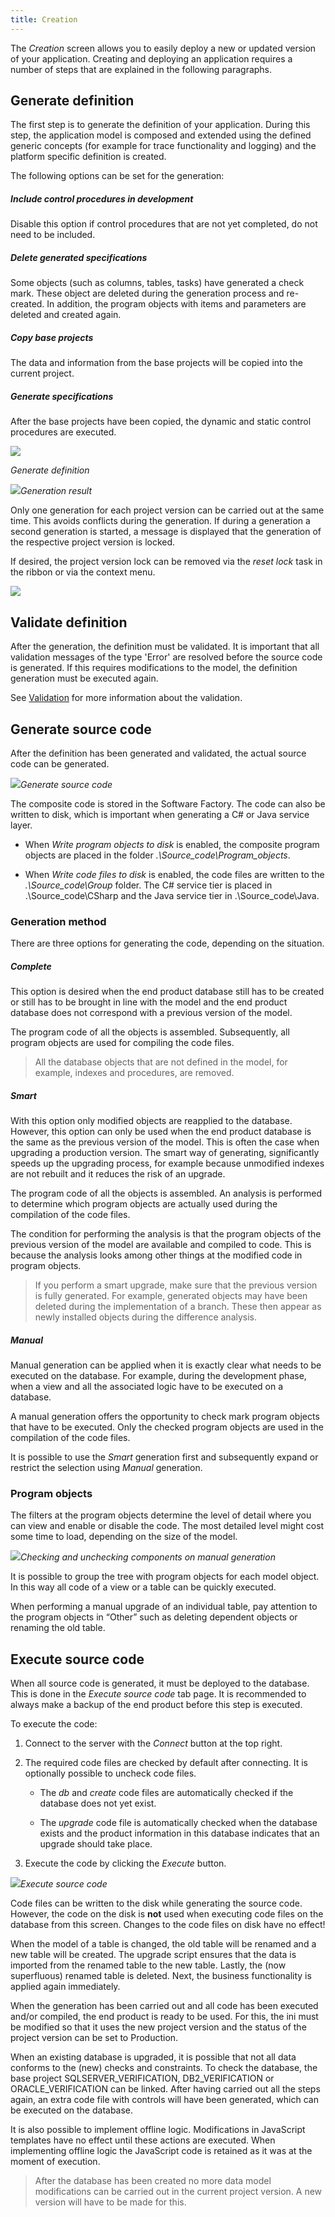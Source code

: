 ```yaml
---
title: Creation
---
```


The *Creation* screen allows you to easily deploy a new or updated version of your application. Creating and deploying an application requires a number of steps that are explained in the following paragraphs.



## Generate definition

The first step is to generate the definition of your application. During this step, the application model is composed and extended using the defined generic concepts (for example for trace functionality and logging) and the platform specific definition is created. 

The following options can be set for the generation:

##### Include control procedures in development

Disable this option if control procedures that are not yet completed, do not need to be included. 

##### Delete generated specifications

Some objects (such as columns, tables, tasks) have generated a check mark. These object are deleted during the generation process and re-created. In addition, the program objects with items and parameters are deleted and created again.

##### Copy base projects

The data and information from the base projects will be copied into the current project.

##### Generate specifications

After the base projects have been copied, the dynamic and static control procedures are executed. 

![](../assets/sf/image305.png)

*Generate definition*

![](../assets/sf/image306.png)*Generation result*

Only one generation for each project version can be carried out at the same time. This avoids conflicts during the generation. If during a generation a second generation is started, a message is displayed that the generation of the respective project version is locked.

If desired, the project version lock can be removed via the *reset lock* task in the ribbon or via the context menu.

![](../assets/sf/image307.png)

## Validate definition

After the generation, the definition must be validated. It is important that all validation messages of the type 'Error' are resolved before the source code is generated. If this requires modifications to the model, the definition generation must be executed again.

See [Validation](validation.html) for more information about the validation.

## Generate source code

After the definition has been generated and validated, the actual source code can be generated.

![](../assets/sf/image308.png)*Generate source code*

The composite code is stored in the Software Factory. The code can also be written to disk, which is important when generating a C\# or Java service layer.

- When *Write program objects to disk* is enabled, the composite program objects are placed in the folder *.\\Source_code\\Program_objects*.

- When *Write code files to disk* is enabled, the code files are written to the *.\\Source_code\\Group* folder. The C\# service tier is placed in .\\Source_code\\CSharp and the Java service tier in .\\Source_code\\Java.

### Generation method

There are three options for generating the code, depending on the situation.

##### Complete

This option is desired when the end product database still has to be created or still has to be brought in line with the model and the end product database does not correspond with a previous version of the model.

The program code of all the objects is assembled. Subsequently, all program objects are used for compiling the code files.

>  All the database objects that are not defined in the model, for example, indexes and procedures, are removed.

##### Smart

With this option only modified objects are reapplied to the database. However, this option can only be used when the end product database is the same as the previous version of the model. This is often the case when upgrading a production version. The smart way of generating, significantly speeds up the upgrading process, for example because unmodified indexes are not rebuilt and it reduces the risk of an upgrade.

The program code of all the objects is assembled. An analysis is performed to determine which program objects are actually used during the compilation of the code files.

The condition for performing the analysis is that the program objects of the previous version of the model are available and compiled to code. This is because the analysis looks among other things at the modified code in program objects.

> If you perform a smart upgrade, make sure that the previous version is fully generated. For example, generated objects may have been deleted during the implementation of a branch. These then appear as newly installed objects during the difference analysis.

##### Manual

Manual generation can be applied when it is exactly clear what needs to be executed on the database. For example, during the development phase, when a view and all the associated logic have to be executed on a database.

A manual generation offers the opportunity to check mark program objects that have to be executed. Only the checked program objects are used in the compilation of the code files.

It is possible to use the *Smart* generation first and subsequently expand or restrict the selection using *Manual* generation.

### Program objects

The filters at the program objects determine the level of detail where you can view and enable or disable the code. The most detailed level might cost some time to load, depending on the size of the model.

![](../assets/sf/image309.png)*Checking and unchecking components on manual generation*

It is possible to group the tree with program objects for each model object. In this way all code of a view or a table can be quickly executed.

When performing a manual upgrade of an individual table, pay attention to the program objects in “Other” such as deleting dependent objects or renaming the old table.

## Execute source code

When all source code is generated, it must be deployed to the database. This is done in the *Execute source code* tab page. It is recommended to always make a backup of the end product before this step is executed.

To execute the code:

1.  Connect to the server with the *Connect* button at the top right.

2.  The required code files are checked by default after connecting. It is optionally possible to uncheck code files.

    - The *db* and *create* code files are automatically checked if the database does not yet exist.

    - The *upgrade* code file is automatically checked when the database exists and the product information in this database indicates that an upgrade should take place.

3.  Execute the code by clicking the *Execute* button.

![](../assets/sf/image310.png)*Execute source code* 

Code files can be written to the disk while generating the source code. However, the code on the disk is **not** used when executing code files on the database from this screen. Changes to the code files on disk have no effect!

When the model of a table is changed, the old table will be renamed and a new table will be created. The upgrade script ensures that the data is imported from the renamed table to the new table. Lastly, the (now superfluous) renamed table is deleted. Next, the business functionality is applied again immediately.

When the generation has been carried out and all code has been executed and/or compiled, the end product is ready to be used. For this, the ini must be modified so that it uses the new project version and the status of the project version can be set to Production.

When an existing database is upgraded, it is possible that not all data conforms to the (new) checks and constraints. To check the database, the base project SQLSERVER_VERIFICATION, DB2_VERIFICATION or ORACLE_VERIFICATION can be linked. After having carried out all the steps again, an extra code file with controls will have been generated, which can be executed on the database.

It is also possible to implement offline logic. Modifications in JavaScript templates have no effect until these actions are executed. When implementing offline logic the JavaScript code is retained as it was at the moment of execution.

> After the database has been created no more data model modifications can be carried out in the current project version. A new version will have to be made for this.



